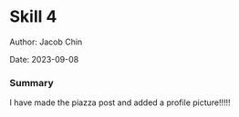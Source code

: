 #  Skill 4

Author: Jacob Chin

Date: 2023-09-08


### Summary
I have made the piazza post and added a profile picture!!!!!